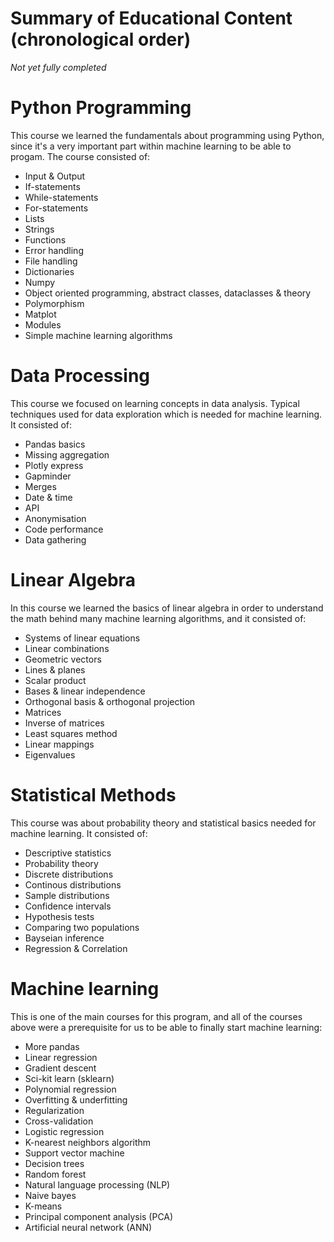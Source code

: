 # Summary of Educational Content (chronological order)

*Not yet fully completed*

# Python Programming
This course we learned the fundamentals about programming using Python, since it's a very important part within machine learning to be able to progam. The course consisted of: 

* Input & Output
* If-statements
* While-statements
* For-statements
* Lists
* Strings
* Functions
* Error handling
* File handling
* Dictionaries
* Numpy
* Object oriented programming, abstract classes, dataclasses & theory
* Polymorphism
* Matplot
* Modules
* Simple machine learning algorithms

# Data Processing
This course we focused on learning concepts in data analysis. Typical techniques used for data exploration which is needed for machine learning. It consisted of: 

* Pandas basics
* Missing aggregation
* Plotly express
* Gapminder
* Merges
* Date & time
* API
* Anonymisation
* Code performance
* Data gathering

# Linear Algebra
In this course we learned the basics of linear algebra in order to understand the math behind many machine learning algorithms, and it consisted of: 

* Systems of linear equations
* Linear combinations
* Geometric vectors
* Lines & planes
* Scalar product
* Bases & linear independence
* Orthogonal basis & orthogonal projection
* Matrices
* Inverse of matrices
* Least squares method
* Linear mappings
* Eigenvalues

# Statistical Methods
This course was about probability theory and statistical basics needed for machine learning. It consisted of: 

* Descriptive statistics
* Probability theory
* Discrete distributions
* Continous distributions
* Sample distributions
* Confidence intervals
* Hypothesis tests
* Comparing two populations
* Bayseian inference
* Regression & Correlation

# Machine learning
This is one of the main courses for this program, and all of the courses above were a prerequisite for us to be able to finally start machine learning:

* More pandas
* Linear regression
* Gradient descent
* Sci-kit learn (sklearn)
* Polynomial regression
* Overfitting & underfitting
* Regularization
* Cross-validation
* Logistic regression
* K-nearest neighbors algorithm
* Support vector machine
* Decision trees
* Random forest
* Natural language processing (NLP)
* Naive bayes
* K-means 
* Principal component analysis (PCA)
* Artificial neural network (ANN)
